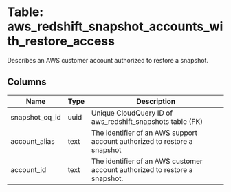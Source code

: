 
# Table: aws_redshift_snapshot_accounts_with_restore_access
Describes an AWS customer account authorized to restore a snapshot.
## Columns
| Name        | Type           | Description  |
| ------------- | ------------- | -----  |
|snapshot_cq_id|uuid|Unique CloudQuery ID of aws_redshift_snapshots table (FK)|
|account_alias|text|The identifier of an AWS support account authorized to restore a snapshot|
|account_id|text|The identifier of an AWS customer account authorized to restore a snapshot.|
